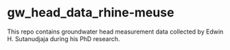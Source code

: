 # gw_head_data_rhine-meuse
This repo contains groundwater head measurement data collected by Edwin H. Sutanudjaja during his PhD research.
